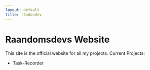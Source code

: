 ```yaml
---
layout: default
title: r4ndondev
---
```


# Raandomsdevs Website
This site is the official website for all my projects.
Current Projects:
- Task-Recorder
